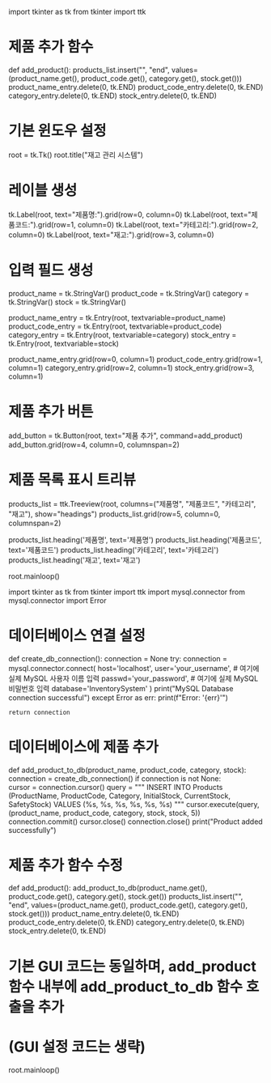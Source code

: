 import tkinter as tk
from tkinter import ttk

# 제품 추가 함수
def add_product():
    products_list.insert("", "end", values=(product_name.get(), product_code.get(), category.get(), stock.get()))
    product_name_entry.delete(0, tk.END)
    product_code_entry.delete(0, tk.END)
    category_entry.delete(0, tk.END)
    stock_entry.delete(0, tk.END)

# 기본 윈도우 설정
root = tk.Tk()
root.title("재고 관리 시스템")

# 레이블 생성
tk.Label(root, text="제품명:").grid(row=0, column=0)
tk.Label(root, text="제품코드:").grid(row=1, column=0)
tk.Label(root, text="카테고리:").grid(row=2, column=0)
tk.Label(root, text="재고:").grid(row=3, column=0)

# 입력 필드 생성
product_name = tk.StringVar()
product_code = tk.StringVar()
category = tk.StringVar()
stock = tk.StringVar()

product_name_entry = tk.Entry(root, textvariable=product_name)
product_code_entry = tk.Entry(root, textvariable=product_code)
category_entry = tk.Entry(root, textvariable=category)
stock_entry = tk.Entry(root, textvariable=stock)

product_name_entry.grid(row=0, column=1)
product_code_entry.grid(row=1, column=1)
category_entry.grid(row=2, column=1)
stock_entry.grid(row=3, column=1)

# 제품 추가 버튼
add_button = tk.Button(root, text="제품 추가", command=add_product)
add_button.grid(row=4, column=0, columnspan=2)

# 제품 목록 표시 트리뷰
products_list = ttk.Treeview(root, columns=("제품명", "제품코드", "카테고리", "재고"), show="headings")
products_list.grid(row=5, column=0, columnspan=2)

products_list.heading('제품명', text='제품명')
products_list.heading('제품코드', text='제품코드')
products_list.heading('카테고리', text='카테고리')
products_list.heading('재고', text='재고')

root.mainloop()

import tkinter as tk
from tkinter import ttk
import mysql.connector
from mysql.connector import Error

# 데이터베이스 연결 설정
def create_db_connection():
    connection = None
    try:
        connection = mysql.connector.connect(
            host='localhost',
            user='your_username',  # 여기에 실제 MySQL 사용자 이름 입력
            passwd='your_password',  # 여기에 실제 MySQL 비밀번호 입력
            database='InventorySystem'
        )
        print("MySQL Database connection successful")
    except Error as err:
        print(f"Error: '{err}'")
    
    return connection

# 데이터베이스에 제품 추가
def add_product_to_db(product_name, product_code, category, stock):
    connection = create_db_connection()
    if connection is not None:  
        cursor = connection.cursor()
        query = """
        INSERT INTO Products (ProductName, ProductCode, Category, InitialStock, CurrentStock, SafetyStock) 
        VALUES (%s, %s, %s, %s, %s, %s)
        """
        cursor.execute(query, (product_name, product_code, category, stock, stock, 5))
        connection.commit()
        cursor.close()
        connection.close()
        print("Product added successfully")

# 제품 추가 함수 수정
def add_product():
    add_product_to_db(product_name.get(), product_code.get(), category.get(), stock.get())
    products_list.insert("", "end", values=(product_name.get(), product_code.get(), category.get(), stock.get()))
    product_name_entry.delete(0, tk.END)
    product_code_entry.delete(0, tk.END)
    category_entry.delete(0, tk.END)
    stock_entry.delete(0, tk.END)

# 기본 GUI 코드는 동일하며, add_product 함수 내부에 add_product_to_db 함수 호출을 추가

# (GUI 설정 코드는 생략)

root.mainloop()
